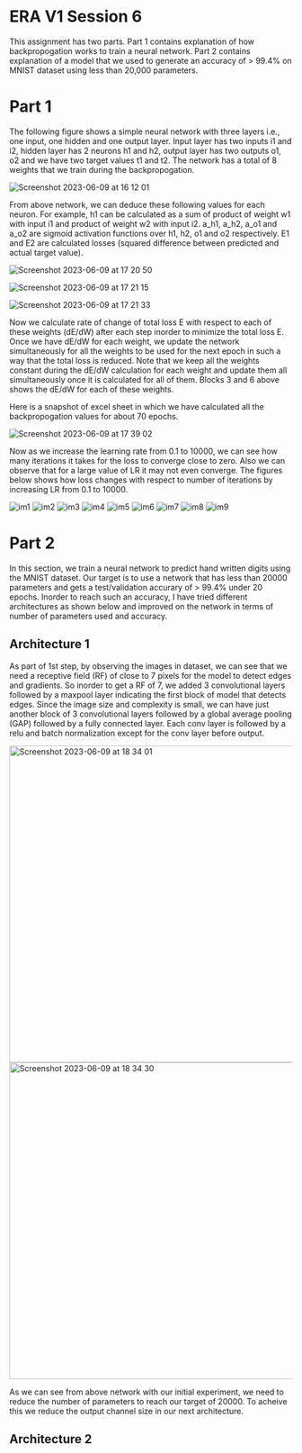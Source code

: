 # ERA V1 Session 6

This assignment has two parts. Part 1 contains explanation of how backpropogation works to train a neural network. Part 2 contains explanation of a model that we used to generate an accuracy of > 99.4% on MNIST dataset using less than 20,000 parameters.

# Part 1

The following figure shows a simple neural network with three layers i.e., one input, one hidden and one output layer. Input layer has two inputs i1 and i2, hidden layer has 2 neurons h1 and h2, output layer has two outputs o1, o2 and we have two target values t1 and t2. The network has a total of 8 weights that we train during the backpropogation.

![Screenshot 2023-06-09 at 16 12 01](https://github.com/niharikavadapalli/ERA-V1-Session-5/assets/135390352/c194ec49-f2e1-48c4-8a60-76b73a57c133)

From above network, we can deduce these following values for each neuron. For example, h1 can be calculated as a sum of product of weight w1 with input i1 and product of weight w2 with input i2. a_h1, a_h2, a_o1 and a_o2 are sigmoid activation functions over h1, h2, o1 and o2 respectively. E1 and E2 are calculated losses (squared difference between predicted and actual target value).

![Screenshot 2023-06-09 at 17 20 50](https://github.com/niharikavadapalli/ERA-V1-Session-5/assets/135390352/2c11bc59-8b9f-43ed-97e3-d9be2400642e)

![Screenshot 2023-06-09 at 17 21 15](https://github.com/niharikavadapalli/ERA-V1-Session-5/assets/135390352/e27267c6-f91c-457e-80a8-bdeeb09d3e82)

![Screenshot 2023-06-09 at 17 21 33](https://github.com/niharikavadapalli/ERA-V1-Session-5/assets/135390352/0b9cf5dc-d245-4982-8d27-0f299cd6014c)


 Now we calculate rate of change of total loss E with respect to each of these weights (dE/dW) after each step inorder to minimize the total loss E. Once we have dE/dW for each weight, we update the network simultaneously for all the weights to be used for the next epoch in such a way that the total loss is reduced. Note that we keep all the weights constant during the dE/dW calculation for each weight and update them all simultaneously once it is calculated for all of them.
 Blocks 3 and 6 above shows the dE/dW for each of these weights.
 
 Here is a snapshot of excel sheet in which we have calculated all the backpropogation values for about 70 epochs.
 
 ![Screenshot 2023-06-09 at 17 39 02](https://github.com/niharikavadapalli/ERA-V1/assets/135390352/a436c189-7596-43e9-a04a-829cb000458e)

Now as we increase the learning rate from 0.1 to 10000, we can see how many iterations it takes for the loss to converge close to zero. Also we can observe that for a large value of LR it may not even converge. The figures below shows how loss changes with respect to number of iterations by increasing LR from 0.1 to 10000.

![im1](https://github.com/niharikavadapalli/ERA-V1/assets/135390352/46052c55-c40f-4a68-996d-bb20e22fef90)
![im2](https://github.com/niharikavadapalli/ERA-V1/assets/135390352/2812608d-f226-46c4-bb8e-22d1388a4012)
![im3](https://github.com/niharikavadapalli/ERA-V1/assets/135390352/3509fa7a-bb70-4e49-b2af-fcabdc869a7d)
![im4](https://github.com/niharikavadapalli/ERA-V1/assets/135390352/b7abcc7e-1445-4c0c-8e30-e7f6d1f8a977)
![im5](https://github.com/niharikavadapalli/ERA-V1/assets/135390352/2629609b-3a74-46ee-ba33-712fd759bfb9)
![im6](https://github.com/niharikavadapalli/ERA-V1/assets/135390352/06dff6a6-426b-4fca-8d65-afe94b1b8842)
![im7](https://github.com/niharikavadapalli/ERA-V1/assets/135390352/086eaad6-e62a-4875-8e31-6e99391ef44a)
![im8](https://github.com/niharikavadapalli/ERA-V1/assets/135390352/0e7fe630-0315-4edf-b05b-c768bd15253d)
![im9](https://github.com/niharikavadapalli/ERA-V1/assets/135390352/efb5c517-d5b8-40a4-ae7f-651485f08ea0)

# Part 2
In this section, we train a neural network to predict hand written digits using the MNIST dataset. Our target is to use a network that has less than 20000 parameters and gets a test/validation accurary of > 99.4% under 20 epochs. Inorder to reach such an accuracy, I have tried different architectures as shown below and improved on the network in terms of number of parameters used and accuracy.

## Architecture 1
As part of 1st step, by observing the images in dataset, we can see that we need a receptive field (RF) of close to 7 pixels for the model to detect edges and gradients. So inorder to get a RF of 7, we added 3 convolutional layers followed by a maxpool layer indicating the first block of model that detects edges. Since the image size and complexity is small, we can have just another block of 3 convolutional layers followed by a global average pooling (GAP) followed by a fully connected layer. Each conv layer is followed by a relu and batch normalization except for the conv layer before output.

<img width="563" alt="Screenshot 2023-06-09 at 18 34 01" src="https://github.com/niharikavadapalli/ERA-V1/assets/135390352/9de00738-64d1-460c-81da-3c7d3ffffb3b">
<img width="563" alt="Screenshot 2023-06-09 at 18 34 30" src="https://github.com/niharikavadapalli/ERA-V1/assets/135390352/3069a099-2407-418d-b40b-0697e88a70f3">

As we can see from above network with our initial experiment, we need to reduce the number of parameters to reach our target of 20000. To acheive this we reduce the output channel size in our next architecture.

## Architecture 2


